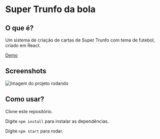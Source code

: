 # Super Trunfo da bola

## O que é?
Um sistema de criação de cartas de Super Trunfo com tema de futebol, criado em React.

[Demo]([https://supertrunfo-black.vercel.app/)

## Screenshots
<img src="https://github.com/devsakae/super_trunfo_da_bola/blob/main/public/mockup-supertrunfo.png" alt="Imagem do projeto rodando" />

## Como usar?

Clone este repositório.

Digite <code>npm install</code> para instalar as dependências.

Digite <code>npm start</code> para rodar.
